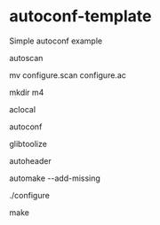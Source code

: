 # autoconf-template
Simple autoconf example

autoscan

mv configure.scan configure.ac

mkdir m4

aclocal

autoconf

glibtoolize

autoheader

automake --add-missing

./configure

make

